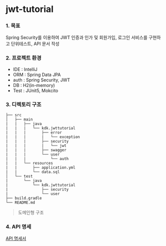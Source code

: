 # jwt-tutorial
### 1. 목표
Spring Security를 이용하여 JWT 인증과 인가 및 회원가입, 로그인 서비스를 구현하고 단위테스트, API 문서 작성

### 2. 프로젝트 환경
- IDE : IntelliJ
- ORM : Spring Data JPA
- auth : Spring Security, JWT
- DB : H2(in-memory)
- Test : JUnit5, Mokcito

### 3. 디렉토리 구조
    ├── src
    │   ├── main
    |   |   ├── java
    |   |   |   └── kdk.jwttutorial
    |   |   |       ├── error
    |   |   |       |   └── exception
    |   |   |       ├── security
    |   |   |       |   └── jwt
    |   |   |       ├── swagger
    |   |   |       └── user
    |   |   |           └── auth
    |   |   └── resources
    |   |       ├── application.yml
    |   |       └── data.sql
    │   └── test
    |       └── java
    |           └── kdk.jwttutorial
    |               ├── security
    |               └── user
    ├── build.gradle
    └── README.md
> 도메인형 구조

### 4. API 명세
[API 명세서](https://app.swaggerhub.com/apis-docs/dongkyunkimdev/Jwt_API/1.0)
